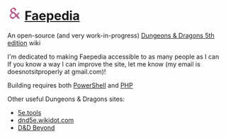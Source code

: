 # <img src="logo.svg" height="32" alt="The Faepedia logo: a purple ampersand" /> [Faepedia](https://doesnotsitproperly.github.io/faepedia/)

An open-source (and very work-in-progress) [Dungeons & Dragons 5th edition](https://en.wikipedia.org/wiki/Editions_of_Dungeons_%26_Dragons#Dungeons_&_Dragons_5th_edition) wiki

I'm dedicated to making Faepedia accessible to as many people as I can  
If you know a way I can improve the site, let me know (my email is doesnotsitproperly at gmail.com)!

Building requires both [PowerShell](https://github.com/PowerShell/PowerShell) and [PHP](https://github.com/php/php-src)

Other useful Dungeons & Dragons sites:
- [5e.tools](https://5e.tools/)
- [dnd5e.wikidot.com](http://dnd5e.wikidot.com/)
- [D&D Beyond](https://www.dndbeyond.com/)

